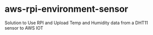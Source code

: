 # aws-rpi-environment-sensor
Solution to Use RPI and Upload Temp and Humidity data from a DHT11 sensor to AWS IOT
